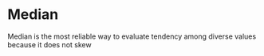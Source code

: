 # Median
Median is the most reliable way to evaluate tendency among diverse values because it does not skew 
